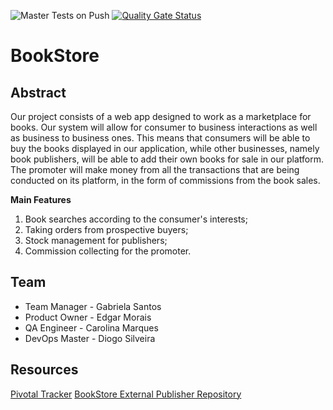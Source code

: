 ![Master Tests on Push](https://github.com/gabsw/BookStore/workflows/Master%20Tests%20on%20Push/badge.svg) [![Quality Gate Status](https://sonarcloud.io/api/project_badges/measure?project=gabsw_BookStore&metric=alert_status)](https://sonarcloud.io/dashboard?id=gabsw_BookStore)

# BookStore
## Abstract
Our project consists of a web app designed to work as a marketplace for books. Our system will allow for consumer to business interactions as well as business to business ones. This means that consumers will be able to buy the books displayed in our application, while other businesses, namely book publishers, will be able to add their own books for sale in our platform.
The promoter will make money from all the transactions that are being conducted on its platform, in the form of commissions from the book sales.

**Main Features**

 1. Book searches according to the consumer's interests;
 2. Taking orders from prospective buyers;
 3. Stock management for publishers;
 4. Commission collecting for the promoter.

## Team
* Team Manager - Gabriela Santos
* Product Owner - Edgar Morais
* QA Engineer - Carolina Marques
* DevOps Master - Diogo Silveira


## Resources
[Pivotal Tracker](https://www.pivotaltracker.com/n/projects/2447537)
[BookStore External Publisher Repository](https://github.com/gabsw/book_store_external_publisher)
